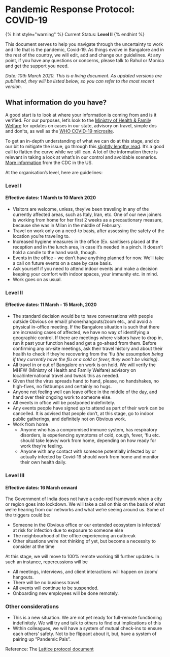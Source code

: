 # Pandemic Response Protocol: COVID-19

{% hint style="warning" %}
Current Status: **Level II**
{% endhint %}

This document serves to help you navigate through the uncertainty to work and life that is the pandemic, Covid-19. As things evolve in Bangalore and in the rest of the country, we will edit, add and change our guidelines. At any point, if you have any questions or concerns, please talk to Rahul or Monica and get the support you need.

_Date: 10th March 2020. This is a living document. As updated versions are published, they will be listed below, so you can refer to the most recent version._

## What information do you have?

A good start is to look at where your information is coming from and is it verified. For our purposes, let’s look to the [Ministry of Health & Family Welfare](https://www.mohfw.gov.in/) for updates on cases in our state, advisory on travel, simple dos and don’ts, as well as the [WHO COVID-19 microsite](https://www.who.int/emergencies/diseases/novel-coronavirus-2019).

To get an in-depth understanding of what we can do at this stage, and do our bit to mitigate the issue, go through this [slightly lengthy read](https://www.flattenthecurve.com/). It’s a good call to flatten the curve while we still can. A lot of the information there is relevant in taking a look at what’s in our control and avoidable scenarios. [More information](https://www.cdc.gov/coronavirus/2019-ncov/about/transmission.html) from the CDC in the US.

At the organisation’s level, here are guidelines: 

### Level I

#### Effective dates: **1 March to 10 March** 2020

* Visitors are welcome, unless, they’ve been traveling in any of the currently affected areas, such as Italy, Iran, etc. One of our new joiners is working from home for her first 2 weeks as a precautionary measure, because she was in Milan in the middle of February. 
* Travel on work only on a need-to basis, after assessing the safety of the location you’re traveling to. 
* Increased hygiene measures in the office \(Ex. sanitisers placed at the reception and in the lunch area, in case it’s needed in a pinch. It doesn’t hold a candle to the hand wash, though.  
* Events in the office - we don’t have anything planned for now. We’ll take a call on future events on a case by case basis.
* Ask yourself if you need to attend indoor events and make a decision keeping your comfort with indoor spaces, your immunity etc. in mind.
* Work goes on as usual.

### Level II

#### Effective dates:  11 March - 15 March, 2020

* The standard decision would be to have conversations with people outside Obvious on email/ phone/hangouts/zoom etc., and avoid a physical in-office meeting. If the Bangalore situation is such that there are increasing cases of affected, we have no way of identifying a geographic control. If there are meetings where visitors have to drop in, run it past your function head and get a go-ahead from them. Before confirming any on-site meetings, ask their travel history and about their health to check if they’re recovering from the ‘flu _\(the assumption being if they currently have the flu or a cold or fever, they won’t be visiting\)_.
* All travel in or out of Bangalore on work is on hold. We will verify the MHFW \(Ministry of Health and Family Welfare\) advisory on local/international travel and tweak this as needed. 
* Given that the virus spreads hand to hand, please, no handshakes, no high-fives, no fistbumps and certainly no hugs. 
* Anyone not feeling well can leave office in the middle of the day, and hand over their ongoing work to someone else.
* All events in office will be postponed indefinitely.
* Any events people have signed up to attend as part of their work can be cancelled. It is advised that people don’t, at this stage, go to indoor public gatherings, and definitely not on Obvious work. 
* Work from home 
  * Anyone who has a compromised immune system, has respiratory disorders, is experiencing symptoms of cold, cough, fever, ‘flu etc. should take leave/ work from home, depending on how ready for work they’re feeling.
  * Anyone with any contact with someone potentially infected by or actually infected by Covid-19 should work from home and monitor their own health daily. 

### Level III

#### Effective dates:  16 March onward

The Government of India does not have a code-red framework when a city or region goes into lockdown. We will take a call on this on the basis of what we’re hearing from our networks and what we’re seeing around us. Some of the triggers could be: 

* Someone in the Obvious office or our extended ecosystem is infected/ at risk for infection due to exposure to someone else
* The neighbourhood of the office experiencing an outbreak
* Other situations we’re not thinking of yet, but become a necessity to consider at the time

At this stage, we will move to 100% remote working till further updates. In such an instance, repercussions will be

* All meetings, interviews, and client interactions will happen on zoom/ hangouts. 
* There will be no business travel.
* All events will continue to be suspended.
* Onboarding new employees will be done remotely. 

### Other considerations

* This is a new situation. We are not yet ready for full-remote functioning indefinitely. We will try and talk to others to find out implications of this
* Within colleagues, we will have a system of mutual check-ins to ensure each others’ safety. Not to be flippant about it, but, have a system of pairing up “Pandemic Pals”.

Reference: The [Lattice protocol document](https://docs.google.com/document/d/17nu94sWZJhwqqDhOLBLSNV6ACg45_T5Kbo_ZtUzNm_k/edit)

